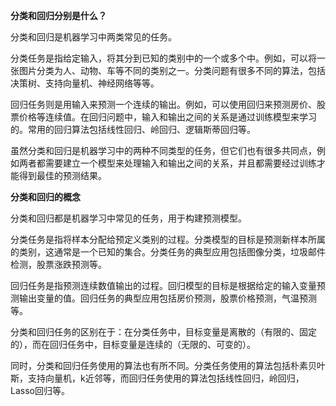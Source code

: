 **分类和回归分别是什么？**

分类和回归是机器学习中两类常见的任务。

分类任务是指给定输入，将其分到已知的类别中的一个或多个中。例如，可以将一张图片分类为人、动物、车等不同的类别之一。分类问题有很多不同的算法，包括决策树、支持向量机、神经网络等等。

回归任务则是用输入来预测一个连续的输出。例如，可以使用回归来预测房价、股票价格等连续值。在回归问题中，输入和输出之间的关系是通过训练模型来学习的。常用的回归算法包括线性回归、岭回归、逻辑斯蒂回归等。

虽然分类和回归是机器学习中的两种不同类型的任务，但它们也有很多共同点，例如两者都需要建立一个模型来处理输入和输出之间的关系，并且都需要经过训练才能得到最佳的预测结果。





**分类和回归的概念**

分类和回归都是机器学习中常见的任务，用于构建预测模型。

分类任务是指将样本分配给预定义类别的过程。分类模型的目标是预测新样本所属的类别，这通常是一个已知的集合。分类任务的典型应用包括图像分类，垃圾邮件检测，股票涨跌预测等。

回归任务是指预测连续数值输出的过程。回归模型的目标是根据给定的输入变量预测输出变量的值。回归任务的典型应用包括房价预测，股票价格预测，气温预测等。

分类和回归任务的区别在于：在分类任务中，目标变量是离散的（有限的、固定的），而在回归任务中，目标变量是连续的（无限的、可变的）。

同时，分类和回归任务使用的算法也有所不同。分类任务使用的算法包括朴素贝叶斯，支持向量机，k近邻等，而回归任务使用的算法包括线性回归，岭回归，Lasso回归等。
